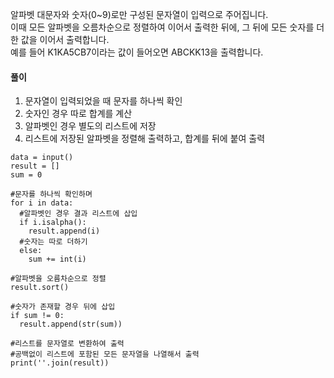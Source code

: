 알파벳 대문자와 숫자(0~9)로만 구성된 문자열이 입력으로 주어집니다.   
이때 모든 알파벳을 오름차순으로 정렬하여 이어서 출력한 뒤에, 그 뒤에 모든 숫자를 더한 값을 이어서 출력합니다.   
예를 들어 K1KA5CB7이라는 값이 들어오면 ABCKK13을 출력합니다.   
   
#### 풀이   
   
1. 문자열이 입력되었을 때 문자를 하나씩 확인
2. 숫자인 경우 따로 합계를 계산
3. 알파벳인 경우 별도의 리스트에 저장
4. 리스트에 저장된 알파벳을 정렬해 출력하고, 합계를 뒤에 붙여 출력

   
<pre><code>data = input()
result = []
sum = 0

#문자를 하나씩 확인하며
for i in data:
  #알파벳인 경우 결과 리스트에 삽입
  if i.isalpha():
    result.append(i)
  #숫자는 따로 더하기
  else:
    sum += int(i)

#알파벳을 오름차순으로 정렬
result.sort()

#숫자가 존재할 경우 뒤에 삽입
if sum != 0:
  result.append(str(sum))

#리스트를 문자열로 변환하여 출력
#공백없이 리스트에 포함된 모든 문자열을 나열해서 출력
print(''.join(result))</code></pre>
